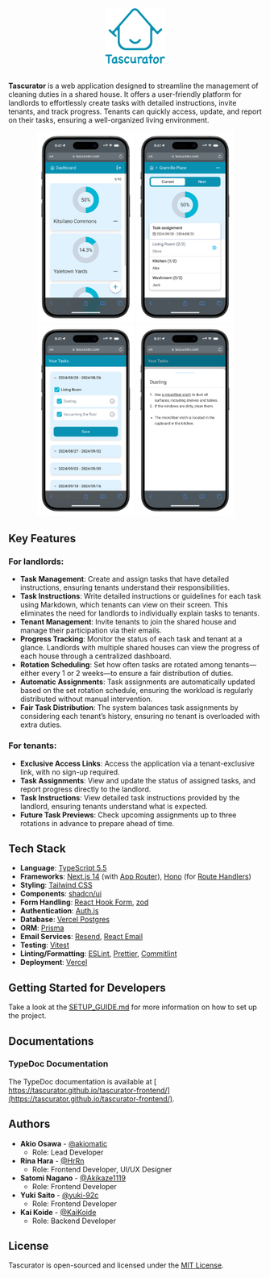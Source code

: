 <div align="center">
	<img src="./public/logo.svg" alt="Tascurator Logo" width="120" />
</div>

<br>

**Tascurator** is a web application designed to streamline the management of cleaning duties in a shared house.
It offers a user-friendly platform for landlords to effortlessly create tasks with detailed instructions, invite tenants, and track progress.
Tenants can quickly access, update, and report on their tasks, ensuring a well-organized living environment.

<div align="center">
  <img src="./public/dashboard.png" alt="Tascurator Dashboard" height="380" />
  <img src="./public/sharedhouse-progress.png" alt="Tascurator Shared House Progress" height="380" />
  <img src="./public/your-tasks.png" alt="Tascurator Your Tasks" height="380" />
  <img src="./public/task-details.png" alt="Tascurator Task Details" height="380" />
</div>

## Key Features

### For landlords:

- **Task Management**: Create and assign tasks that have detailed instructions, ensuring tenants understand their responsibilities.
- **Task Instructions**: Write detailed instructions or guidelines for each task using Markdown, which tenants can view on their screen. This eliminates the need for landlords to individually explain tasks to tenants.
- **Tenant Management**: Invite tenants to join the shared house and manage their participation via their emails.
- **Progress Tracking**: Monitor the status of each task and tenant at a glance. Landlords with multiple shared houses can view the progress of each house through a centralized dashboard.
- **Rotation Scheduling**: Set how often tasks are rotated among tenants—either every 1 or 2 weeks—to ensure a fair distribution of duties.
- **Automatic Assignments**: Task assignments are automatically updated based on the set rotation schedule, ensuring the workload is regularly distributed without manual intervention.
- **Fair Task Distribution**: The system balances task assignments by considering each tenant’s history, ensuring no tenant is overloaded with extra duties.

### For tenants:

- **Exclusive Access Links**: Access the application via a tenant-exclusive link, with no sign-up required.
- **Task Assignments**: View and update the status of assigned tasks, and report progress directly to the landlord.
- **Task Instructions**: View detailed task instructions provided by the landlord, ensuring tenants understand what is expected.
- **Future Task Previews**: Check upcoming assignments up to three rotations in advance to prepare ahead of time.

## Tech Stack

- **Language**: [TypeScript 5.5](https://devblogs.microsoft.com/typescript/announcing-typescript-5-5/)
- **Frameworks**: [Next.js 14](https://nextjs.org/blog/next-14) (with [App Router](https://nextjs.org/docs/app)), [Hono](https://hono.dev/) (for [Route Handlers](https://nextjs.org/docs/app/building-your-application/routing/route-handlers))
- **Styling**: [Tailwind CSS](https://tailwindcss.com/)
- **Components**: [shadcn/ui](https://ui.shadcn.com/)
- **Form Handling**: [React Hook Form](https://react-hook-form.com/), [zod](https://zod.dev/)
- **Authentication**: [Auth.js](https://authjs.dev/)
- **Database**: [Vercel Postgres](https://vercel.com/docs/storage/vercel-postgres)
- **ORM**: [Prisma](https://www.prisma.io/)
- **Email Services**: [Resend](https://resend.com/), [React Email](https://react.email/)
- **Testing**: [Vitest](https://vitest.dev/)
- **Linting/Formatting**: [ESLint](https://eslint.org/), [Prettier](https://prettier.io/), [Commitlint](https://commitlint.js.org/)
- **Deployment**: [Vercel](https://vercel.com/)

## Getting Started for Developers

Take a look at the [SETUP_GUIDE.md](SETUP_GUIDE.md) for more information on how to set up the project.

## Documentations

### TypeDoc Documentation

The TypeDoc documentation is available at [
https://tascurator.github.io/tascurator-frontend/](https://tascurator.github.io/tascurator-frontend/).

## Authors

- **Akio Osawa** - [@akiomatic](https://github.com/akiomatic)
  - Role: Lead Developer
- **Rina Hara** - [@HrRn](https://github.com/HrRn)
  - Role: Frontend Developer, UI/UX Designer
- **Satomi Nagano** - [@Akikaze1119](https://github.com/Akikaze1119)
  - Role: Frontend Developer
- **Yuki Saito** - [@yuki-92c](https://github.com/yuki-92c)
  - Role: Frontend Developer
- **Kai Koide** - [@KaiKoide](https://github.com/KaiKoide)
  - Role: Backend Developer

## License

Tascurator is open-sourced and licensed under the [MIT License](https://github.com/Tascurator/tascurator-frontend/blob/docs/develop/LICENSE).
